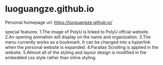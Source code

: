 # luoguangze.github.io
Personal homepage url: https://luoguangze.github.io/

special features:
1.The image of PolyU is linked to PolyU offcial website.
2.An opening animation will display on the name and organization.
3.The menu currently works as a bookmark. It can be changed into a hyperlink when the personal website is expanded.
4.Parallax Scrolling is applied in the website.
5.Almost all of the styling and layour design is modified in the embedded css style rather than inline styling.
